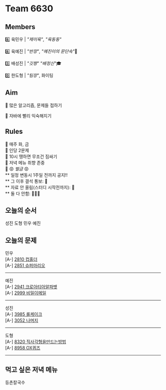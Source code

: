 # Team 6630

## Members
:six:   육민우 | *"제이육"*,  *"육동동"*

:six:   육예진 | *"반장"*, *"예진이의 문단속"*:door:

:three: 배성진 | *"깃짱"*  *"배정신"*:mortar_board:

:zero:  한도형 | *"팀장"*,  화이팅

## Aim
:dart: 많은 알고리즘, 문제들 접하기

:dart: 자바에 빨리 익숙해지기

## Rules
:pushpin: 매주 화, 금  
:pushpin: 인당 2문제  
:pushpin: 10시 땡하면 무조건 짐싸기  
:pushpin: 저녁 메뉴 취향 존중  
:pushpin: :rage: *벌금* :rage:  
** 일정 변동시 1주일 전까지 공지!!  
** 그 이후 결석 통보: :money_with_wings:  
** 자료 안 올림(스터디 시작전까지): :money_with_wings:    
** 둘 다 안함: :money_with_wings::money_with_wings::money_with_wings:    

## 오늘의 순서
성진
도형
민우
예진
## 오늘의 문제
민우  
[A-] [2810 컵홀더](https://www.acmicpc.net/problem/2810)  
[A-] [2851 슈퍼마리오](https://www.acmicpc.net/problem/2851)  


___
예진  
[A-] [2941 크로아티아알파벳](https://www.acmicpc.net/problem/2941)  
[A-] [2999 비밀이메일](https://www.acmicpc.net/problem/2999)  


___
성진  
[A-] [3985 롤케이크](https://www.acmicpc.net/problem/3985)  
[A-] [3052 나머지](https://www.acmicpc.net/problem/3052)  


___
도형  
[A-] [8320 직사각형을만드는방법](https://www.acmicpc.net/problem/8320)  
[A-] [8958 OX퀴즈](https://www.acmicpc.net/problem/8958)  


___

## 먹고 싶은 저녁 메뉴
등촌칼국수

